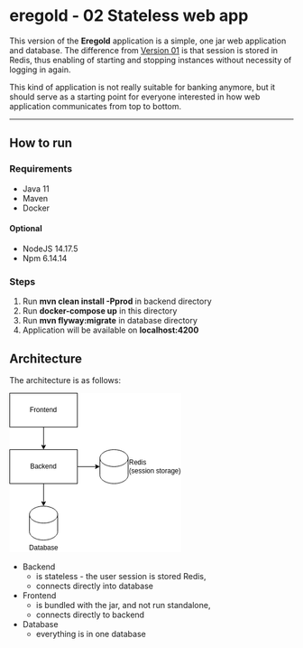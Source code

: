 # eregold - 02 Stateless web app

This version of the **Eregold** application is a simple, one jar web application and database. The difference from 
[Version 01](https://github.com/DigitalCrafting/eregold/tree/master/01-basic-web-app) is that session is stored in Redis, 
thus enabling of starting and stopping instances without necessity of logging in again.

This kind of application is not really suitable for banking anymore, but it should serve as a starting point for
everyone interested in how web application communicates from top to bottom.

---
## How to run
### Requirements
- Java 11
- Maven
- Docker
#### Optional

- NodeJS 14.17.5
- Npm 6.14.14

### Steps
1. Run **mvn clean install -Pprod** in backend directory
2. Run **docker-compose up** in this directory
3. Run **mvn flyway:migrate** in database directory
4. Application will be available on **localhost:4200**

## Architecture

The architecture is as follows:

![Diagram](./assets/diagram.png)

- Backend 
  - is stateless - the user session is stored Redis,
  - connects directly into database
- Frontend
  - is bundled with the jar, and not run standalone,
  - connects directly to backend
- Database
  - everything is in one database 